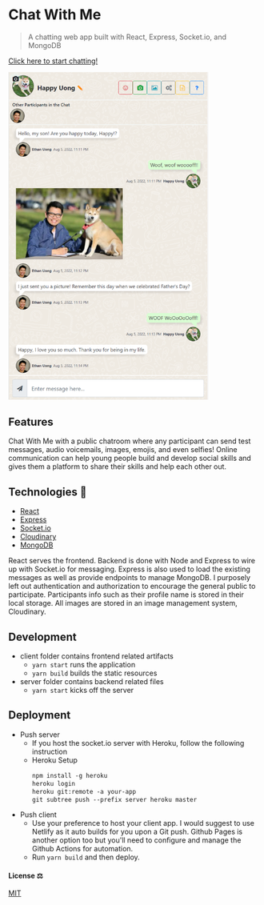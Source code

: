 # Chat With Me

> A chatting web app built with React, Express, Socket.io, and MongoDB

[Click here to start chatting!](https://chat-with-ethan.herokuapp.com/)

<img src="screenshot.png" width="400">

## Features
Chat With Me with a public chatroom where any participant can send test messages, audio voicemails, images, emojis, and even selfies! Online communication can help young people build and develop social skills and gives them a platform to share their skills and help each other out.

## Technologies 🔧
+ [React](https://reactjs.org/)
+ [Express](https://expressjs.com/)
+ [Socket.io](https://socket.io/)
+ [Cloudinary](https://cloudinary.com/)
+ [MongoDB](https://www.mongodb.com/)

React serves the frontend. Backend is done with Node and Express to wire up with Socket.io for messaging. Express is also used to load the existing messages as well as provide endpoints to manage MongoDB. I purposely left out authentication and authorization to encourage the general public to participate. Participants info such as their profile name is stored in their local storage. All images are stored in an image management system, Cloudinary.


## Development
- client folder contains frontend related artifacts
  - ```yarn start``` runs the application
  - ```yarn build``` builds the static resources
- server folder contains backend related files
  - ```yarn start``` kicks off the server

## Deployment
- Push server
  - If you host the socket.io server with Heroku, follow the following instruction
  - Heroku Setup
      ```
      npm install -g heroku
      heroku login
      heroku git:remote -a your-app
      git subtree push --prefix server heroku master
      ```
- Push client
  - Use your preference to host your client app. I would suggest to use Netlify as it auto builds for you upon a Git push. Github Pages is another option too but you'll need to configure and manage the Github Actions for automation.
  - Run ```yarn build``` and then deploy.

#### License ⚖️
[MIT](https://en.wikipedia.org/wiki/MIT_License)
